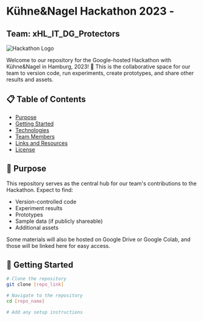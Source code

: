 # Kühne&Nagel Hackathon 2023 - 
## Team: xHL_IT_DG_Protectors
![Hackathon Logo](./logo.png)  <!-- If you have a logo, place it in your repo and link it here -->

Welcome to our repository for the Google-hosted Hackathon with Kühne&Nagel in Hamburg, 2023! 🚀 This is the collaborative space for our team to version code, run experiments, create prototypes, and share other results and assets.

## 📋 Table of Contents

- [Purpose](#-purpose)
- [Getting Started](#-getting-started)
- [Technologies](#-technologies)
- [Team Members](#-team-members)
- [Links and Resources](#-links-and-resources)
- [License](#-license)

## 🎯 Purpose

This repository serves as the central hub for our team's contributions to the Hackathon. Expect to find:

- Version-controlled code
- Experiment results
- Prototypes
- Sample data (if publicly shareable)
- Additional assets

Some materials will also be hosted on Google Drive or Google Colab, and those will be linked here for easy access.

## 🏁 Getting Started

<!-- Provide setup instructions, how to get the project running on local machine for development and testing purposes -->

```bash
# Clone the repository
git clone [repo_link]

# Navigate to the repository
cd [repo_name]

# Add any setup instructions

